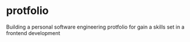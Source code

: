 # protfolio
Building a personal software engineering protfolio for gain a skills set in a frontend development 
